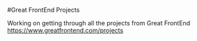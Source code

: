 #Great FrontEnd Projects

Working on getting through all the projects from Great FrontEnd https://www.greatfrontend.com/projects
